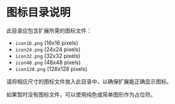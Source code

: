 # 图标目录说明

此目录应包含扩展所需的图标文件：

- `icon16.png` (16x16 pixels)
- `icon24.png` (24x24 pixels)
- `icon32.png` (32x32 pixels)
- `icon48.png` (48x48 pixels)
- `icon128.png` (128x128 pixels)

请将相应尺寸的图标文件放入此目录中，以确保扩展能正确显示图标。

如果暂时没有图标文件，可以使用纯色或简单图形作为占位符。